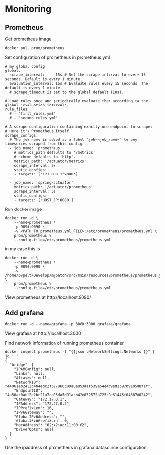 # Monitoring
## Prometheus
Get prometheus image
```
docker pull prom/prometheus 
```
Set configuration of prometheus in prometheus.yml
``` 
# my global config
global:
  scrape_interval:     15s # Set the scrape interval to every 15 seconds. Default is every 1 minute.
  evaluation_interval: 15s # Evaluate rules every 15 seconds. The default is every 1 minute.
  # scrape_timeout is set to the global default (10s).

# Load rules once and periodically evaluate them according to the global 'evaluation_interval'.
rule_files:
  # - "first_rules.yml"
  # - "second_rules.yml"

# A scrape configuration containing exactly one endpoint to scrape:
# Here it's Prometheus itself.
scrape_configs:
  # The job name is added as a label `job=<job_name>` to any timeseries scraped from this config.
  - job_name: 'prometheus'
    # metrics_path defaults to '/metrics'
    # scheme defaults to 'http'.
    metrics_path: '/actuator/metrics'
    scrape_interval: 5s
    static_configs:
    - targets: ['127.0.0.1:9090']

  - job_name: 'spring-actuator'
    metrics_path: '/actuator/prometheus'
    scrape_interval: 5s
    static_configs:
    - targets: ['HOST_IP:8080']
```
Run docker image
``` 
docker run -d \
    --name=prometheus \
    -p 9090:9090 \
    -v <PATH_TO_prometheus.yml_FILE>:/etc/prometheus/prometheus.yml \
    prom/prometheus \
    --config.file=/etc/prometheus/prometheus.yml
```
in my case this is
``` 
docker run -d \
    --name=prometheus \
    -p 9090:9090 \
    -v /home/bvpelt/Develop/mybatch/src/main/resources/prometheus/prometheus.yml:/etc/prometheus/prometheus.yml \
    prom/prometheus \
    --config.file=/etc/prometheus/prometheus.yml
```
View prometheus at http://localhost:9090/

## Add grafana
``` 
docker run -d --name=grafana -p 3000:3000 grafana/grafana 
```
View grafana at http://localhost:3000

Find network information of running prometheus container

``` 
docker inspect prometheus -f "{{json .NetworkSettings.Networks }}" | jq '.'
{
  "bridge": {
    "IPAMConfig": null,
    "Links": null,
    "Aliases": null,
    "NetworkID": "44061eb2412c4b4edc2f597860389a8a993aaf539a54e4d9ed1397b910588f1f",
    "EndpointID": "4a50ac0aef2e2bc21a7ca33da5d91acb42e052572a725c9e61445f0468700242",
    "Gateway": "172.17.0.1",
    "IPAddress": "172.17.0.2",
    "IPPrefixLen": 16,
    "IPv6Gateway": "",
    "GlobalIPv6Address": "",
    "GlobalIPv6PrefixLen": 0,
    "MacAddress": "02:42:ac:11:00:02",
    "DriverOpts": null
  }
}
```
Use the ipaddress of prometheus in grafana datasource configuration